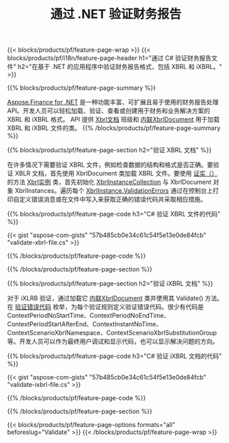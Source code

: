 ﻿---
title: 通过 .NET 验证财务报告
url: /zh/net/validate/
description:  C# 代码通过 .NET 库验证 XBRL 和 iXBRL 文件中的财务报告。
---
{{< blocks/products/pf/feature-page-wrap >}}
{{< blocks/products/pf/i18n/feature-page-header h1="通过 C# 验证财务报告文件" h2="在基于 .NET 的应用程序中验证财务报告格式，包括 XBRL 和 iXBRL。" >}}

{{% blocks/products/pf/feature-page-summary %}}

[Aspose.Finance for .NET](https://products.aspose.com/finance/net/) 是一种功能丰富、可扩展且易于使用的财务报告处理API。开发人员可以轻松加载、验证、查看或创建用于财务和业务解决方案的 XBRL 和 iXBRL 格式。 API 提供 [Xbrl文档](https://apireference.aspose.com/finance/net/aspose.finance.xbrl/xbrldocument) 班级和  [内联XbrlDocument](https://apireference.aspose.com/finance/net/aspose.finance.xbrl.inline/inlinexbrldocument) 用于加载 XBRL 和 iXBRL 文件的类。
{{% /blocks/products/pf/feature-page-summary %}}

{{% blocks/products/pf/feature-page-section h2="验证 XBRL 文档" %}}

在许多情况下需要验证 XBRL 文件，例如检查数据的结构和格式是否正确。要验证 XBLR 文档，首先使用 XbrlDocument 类加载 XBRL 文件。要使用 [证实（）](https://apireference.aspose.com/finance/net/aspose.finance.xbrl/xbrlinstance/methods/validate) 的方法 [Xbrl实例](https://apireference.aspose.com/finance/net/aspose.finance.xbrl/xbrlinstance) 类，首先初始化 [XbrlInstanceCollection](https://apireference.aspose.com/finance/net/aspose.finance.xbrl/xbrlinstancecollection) 与 XbrlDocument 对象 XbrlInstances。遍历每个 [XbrlInstance.ValidationErrors](https://apireference.aspose.com/finance/net/aspose.finance.xbrl/xbrlinstance/properties/validationerrors) 通过在控制台上打印自定义错误消息或在文件中写入来获取正确的错误代码并采取相应措施。

{{% blocks/products/pf/feature-page-code h3="C# 验证 XBRL 文件的代码" %}}

{{< gist "aspose-com-gists" "57b485cb0e34c61c54f5e13e0de84fcb" "validate-xbrl-file.cs" >}} 

{{% /blocks/products/pf/feature-page-code %}}

{{% /blocks/products/pf/feature-page-section %}}

{{% blocks/products/pf/feature-page-section h2="验证 iXBRL 文档" %}}

对于 iXLRB 验证，通过加载它 [内联XbrlDocument](https://apireference.aspose.com/finance/net/aspose.finance.xbrl.inline/inlinexbrldocument) 类并使用其 Validate() 方法。在 [验证错误代码](https://apireference.aspose.com/finance/net/aspose.finance.xbrl.validator/validationerrorcode) 枚举，为每个验证规则定义验证错误代码。很少有代码是 ContextPeriodNoStartTime、ContextPeriodNoEndTime、ContextPeriodStartAfterEnd、ContextInstantNoTime、ContextScenarioXbrlNamespace、ContextScenarioXbrlSubstitutionGroup 等。开发人员可以作为最终用户调试和显示代码，也可以显示解决问题的方向。

{{% blocks/products/pf/feature-page-code h3="C# 验证 iXBRL 文档的代码" %}}

{{< gist "aspose-com-gists" "57b485cb0e34c61c54f5e13e0de84fcb" "validate-ixbrl-file.cs" >}}

{{% /blocks/products/pf/feature-page-code %}}

{{% /blocks/products/pf/feature-page-section %}}

{{< blocks/products/pf/feature-page-options formats="all" beforeslug="Validate" >}}
{{< /blocks/products/pf/feature-page-wrap >}}